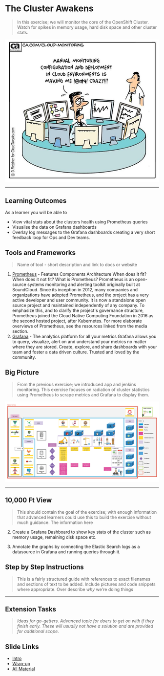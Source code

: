 # The Cluster Awakens

> In this exercise; we will monitor the core of the OpenShift Cluster. Watch for spikes in memory usage, hard disk space and other cluster stats.

![monitoring-mayhem](../images/exercise7/monitoring-mayhem.jpg)

_____

## Learning Outcomes
As a learner you will be able to
- View vital stats about the clusters health using Prometheus queries
- Visualise the data on Grafana dashboards
- Overlay log messages to the Grafana dashboards creating a very short feedback loop for Ops and Dev teams.

## Tools and Frameworks
> Name of tool - short description and link to docs or website

1. [Prometheus](https://prometheus.io/) - Features Components Architecture When does it fit? When does it not fit? What is Prometheus? Prometheus is an open-source systems monitoring and alerting toolkit originally built at SoundCloud. Since its inception in 2012, many companies and organizations have adopted Prometheus, and the project has a very active developer and user community. It is now a standalone open source project and maintained independently of any company. To emphasize this, and to clarify the project's governance structure, Prometheus joined the Cloud Native Computing Foundation in 2016 as the second hosted project, after Kubernetes. For more elaborate overviews of Prometheus, see the resources linked from the media section.
1. [Grafana](https://grafana.com/) - The analytics platform for all your metrics Grafana allows you to query, visualize, alert on and understand your metrics no matter where they are stored. Create, explore, and share dashboards with your team and foster a data driven culture. Trusted and loved by the community.

## Big Picture
> From the previous exercise; we introduced app and jenkins monitoring. This exercise focuses on radiation of cluster statistics using Prometheus to scrape metrics and Grafana to display them.

![big-picture](../images/big-picture/big-picture-6.jpg)

_____

## 10,000 Ft View
> This should contain the goal of the exercise; with enough information that advanced learners could use this to build the exercise without much guidance. The information here

2. Create a Grafana Dashboard to show key stats of the cluster such as memory usage, remaining disk space etc.

2. Annotate the graphs by connecting the Elastic Search logs as a datasource in Grafana and running queries through it.

## Step by Step Instructions
> This is a fairly structured guide with references to exact filenames and sections of text to be added. Include pictures and code snippets where appropriate. Over describe _why_ we're doing things

_____

## Extension Tasks
> _Ideas for go-getters. Advanced topic for doers to get on with if they finish early. These will usually not have a solution and are provided for additional scope._


## Slide Links

- [Intro](https://docs.google.com/presentation/d/179Bz9GzHIcDxwb4RxxlQUESfqES4hArU1puGUjkAOoI/)
- [Wrap-up](https://docs.google.com/presentation/d/1n6f_A3i5019lZYmCBNhl9O-S3xxjpHDT5I7ZoCqYyHo/)
- [All Material](https://drive.google.com/drive/folders/13YIiKuzBmr9mGzg4bsEns5yVWx_Zc8Hs)
